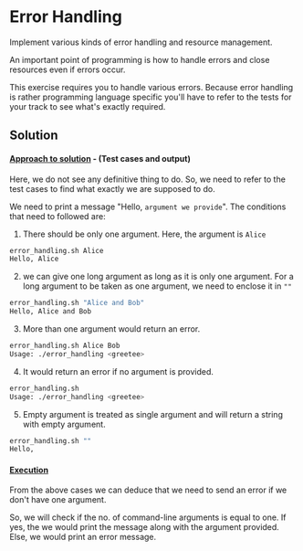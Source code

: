 # Error Handling

Implement various kinds of error handling and resource management.

An important point of programming is how to handle errors and close
resources even if errors occur.

This exercise requires you to handle various errors. Because error handling is rather programming language specific you'll have to refer to the tests for your track to see what's exactly required.

## Solution

#### <u> Approach to solution</u> - (Test cases and output)

Here, we do not see any definitive thing to do. So, we need to refer to the test cases to find what exactly we are supposed to do.

We need to print a message "Hello, ```argument we provide```".  The conditions that need to followed are:
1. There should be only one argument. Here, the argument is ```Alice```
```sh
error_handling.sh Alice
Hello, Alice
```

2. we can give one long argument as long as it is only one argument. For a long argument to be taken as one argument, we need to enclose it in ```""```
```sh
error_handling.sh "Alice and Bob"
Hello, Alice and Bob
```

3. More than one argument would return an error.
```sh
error_handling.sh Alice Bob
Usage: ./error_handling <greetee>
```

4. It would return an error if no argument is provided.
```sh
error_handling.sh
Usage: ./error_handling <greetee>
```

5. Empty argument is treated as single argument and will return a string with empty argument.
```sh
error_handling.sh ""
Hello,
```

#### <u> Execution </u>

From the above cases we can deduce that we need to send an error if we don't have one argument.

So, we will check if the no. of command-line arguments is equal to one. If yes, the we would print the message along with the argument provided. Else, we would print an error message.
